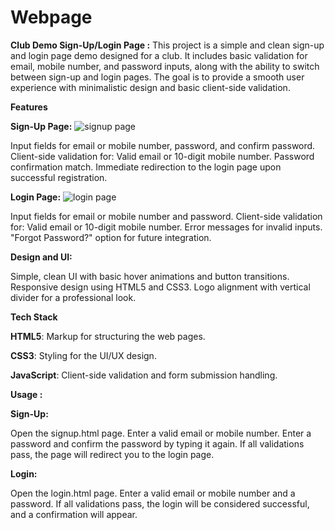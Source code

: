 # Webpage

**Club Demo Sign-Up/Login Page :** 
This project is a simple and clean sign-up and login page demo designed for a club. 
It includes basic validation for email, mobile number, and password inputs, along with the ability to switch between sign-up and login pages. 
The goal is to provide a smooth user experience with minimalistic design and basic client-side validation.

**Features**

**Sign-Up Page:**
![signup page ](https://github.com/user-attachments/assets/a169d14b-0887-4a55-9605-86439a50254c)


Input fields for email or mobile number, password, and confirm password.
Client-side validation for:
Valid email or 10-digit mobile number.
Password confirmation match.
Immediate redirection to the login page upon successful registration.

**Login Page:**
![login page ](https://github.com/user-attachments/assets/7720f37e-00db-4a0b-976f-0136c71415f4)


Input fields for email or mobile number and password.
Client-side validation for:
Valid email or 10-digit mobile number.
Error messages for invalid inputs.
"Forgot Password?" option for future integration.

**Design and UI:**

Simple, clean UI with basic hover animations and button transitions.
Responsive design using HTML5 and CSS3.
Logo alignment with vertical divider for a professional look.

**Tech Stack**


**HTML5**: Markup for structuring the web pages.

**CSS3**: Styling for the UI/UX design.

**JavaScript**: Client-side validation and form submission handling.




**Usage :**

**Sign-Up:**

Open the signup.html page.
Enter a valid email or mobile number.
Enter a password and confirm the password by typing it again.
If all validations pass, the page will redirect you to the login page.

**Login:**



Open the login.html page.
Enter a valid email or mobile number and a password.
If all validations pass, the login will be considered successful, and a confirmation will appear.




